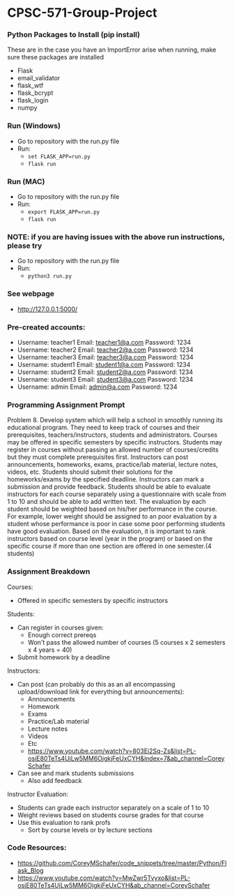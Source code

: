 # CPSC-571-Group-Project

### Python Packages to Install (pip install)
These are in the case you have an ImportError arise when running, make sure these packages are installed 
- Flask
- email_validator
- flask_wtf
- flask_bcrypt
- flask_login
- numpy

### Run (Windows)
- Go to repository with the run.py file
- Run:
    - ```set FLASK_APP=run.py```
    - ```flask run```
    
### Run (MAC)
- Go to repository with the run.py file
- Run:
    - ```export FLASK_APP=run.py```
    - ```flask run```
    
### NOTE: if you are having issues with the above run instructions, please try
- Go to repository with the run.py file
- Run:
    - ```python3 run.py```
   
### See webpage
- http://127.0.0.1:5000/

### Pre-created accounts:
- Username: teacher1    Email: teacher1@a.com   Password: 1234
- Username: teacher2    Email: teacher2@a.com   Password: 1234
- Username: teacher3    Email: teacher3@a.com   Password: 1234
- Username: student1    Email: student1@a.com   Password: 1234
- Username: student2    Email: student2@a.com   Password: 1234
- Username: student3    Email: student3@a.com   Password: 1234
- Username: admin       Email: admin@a.com      Password: 1234

### Programming Assignment Prompt
Problem 8. Develop system which will help a school in smoothly running its educational program. They need to keep track
of courses and their prerequisites, teachers/instructors, students and administrators. Courses may be offered in specific 
semesters by specific instructors. Students may register in courses without passing an allowed number of courses/credits but
they must complete prerequisites first. Instructors can post announcements, homeworks, exams, practice/lab material, lecture
notes, videos, etc. Students should submit their solutions for the homeworks/exams by the specified deadline. Instructors
can mark a submission and provide feedback. Students should be able to evaluate instructors for each course separately using a
questionnaire with scale from 1 to 10 and should be able to add written text. The evaluation by each student should be weighted 
based on his/her performance in the course. For example, lower weight should be assigned to an poor evaluation by a student whose
performance is poor in case some poor performing students have good evaluation. Based on the evaluation, it is important to rank
instructors based on course level (year in the program) or based on the specific course if more than one section are offered in 
one semester.(4 students)

### Assignment Breakdown
Courses:
- Offered in specific semesters by specific instructors

Students:
- Can register in courses given:
    - Enough correct prereqs
    - Won't pass the allowed number of courses (5 courses x 2 semesters x 4 years = 40)
- Submit homework by a deadline

Instructors:
- Can post (can probably do this as an all encompassing upload/download link for everything but announcements):
    - Announcements
    - Homework
    - Exams
    - Practice/Lab material
    - Lecture notes
    - Videos
    - Etc
    - https://www.youtube.com/watch?v=803Ei2Sq-Zs&list=PL-osiE80TeTs4UjLw5MM6OjgkjFeUxCYH&index=7&ab_channel=CoreySchafer
- Can see and mark students submissions
    - Also add feedback
    
Instructor Evaluation:
- Students can grade each instructor separately on a scale of 1 to 10
- Weight reviews based on students course grades for that course
- Use this evaluation to rank profs
    - Sort by course levels or by lecture sections


### Code Resources:
- https://github.com/CoreyMSchafer/code_snippets/tree/master/Python/Flask_Blog
- https://www.youtube.com/watch?v=MwZwr5Tvyxo&list=PL-osiE80TeTs4UjLw5MM6OjgkjFeUxCYH&ab_channel=CoreySchafer
